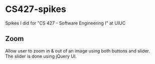 # CS427-spikes
Spikes I did for "CS 427 - Software Engineering I" at UIUC

<h2>Zoom</h2>
Allow user to zoom in & out of an image using both buttons and slider.  <br />
The slider is done using jQuery UI.
